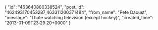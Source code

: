  {
   "id": "463640800338524",
   "post_id": "462493170453287_463311200371484",
   "from_name": "Pete Daoust",
   "message": "I hate watching television (except hockey)",
   "created_time": "2013-01-09T23:29:20+0000"
 }
